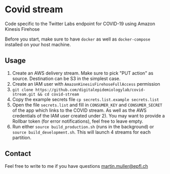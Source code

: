 # Covid stream
Code specific to the Twitter Labs endpoint for COVID-19 using Amazon Kinesis Firehose

Before you start, make sure to have `docker` as well as `docker-compose` installed on your host machine.

## Usage
1. Create an AWS delivery stream. Make sure to pick "PUT action" as source. Destination can be S3 in the simplest case.
2. Create an IAM user with `AmazonKinesisFirehoseFullAccess` permission
3. `git clone https://github.com/digitalepidemiologylab/covid-stream.git && cd covid-stream`
4. Copy the example secrets file `cp secrets.list.example secrets.list`
5. Open the file `secrets.list` and fill in `CONSUMER_KEY` and `CONSUMER_SECRET` of the app which links to the COVID stream. As well as the AWS credentials of the IAM user created under 2). You may want to provide a Rollbar token (for error notifications), feel free to leave empty.
6. Run either `source build_production.sh` (runs in the background) or `source build_development.sh`. This will launch 4 streams for each partition.

## Contact
Feel free to write to me if you have questions martin.muller@epfl.ch
